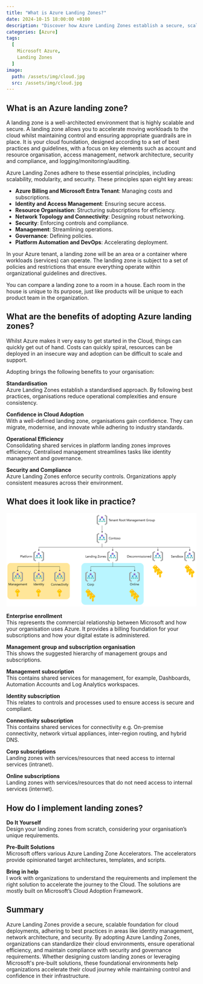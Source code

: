```yaml
---
title: "What is Azure Landing Zones?"
date: 2024-10-15 18:00:00 +0100
description: "Discover how Azure Landing Zones establish a secure, scalable foundation for deploying workloads in Azure."
categories: [Azure]
tags:
  [
    Microsoft Azure,
    Landing Zones
  ]
image:
  path: /assets/img/cloud.jpg
  src: /assets/img/cloud.jpg
---
```


## What is an Azure landing zone?

A landing zone is a well-architected environment that is highly scalable and secure. A landing zone allows you to accelerate moving workloads to the cloud whilst maintaining control and ensuring appropriate guardrails are in place. It is your cloud foundation, designed according to a set of best practices and guidelines, with a focus on key elements such as account and resource organisation, access management, network architecture, security and compliance, and logging/monitoring/auditing.

Azure Landing Zones adhere to these essential principles, including scalability, modularity, and security. These principles span eight key areas:

- **Azure Billing and Microsoft Entra Tenant**: Managing costs and subscriptions.
- **Identity and Access Management**: Ensuring secure access.
- **Resource Organisation**: Structuring subscriptions for efficiency.
- **Network Topology and Connectivity**: Designing robust networking.‍
- **Security**: Enforcing controls and compliance.‍
- **Management**: Streamlining operations.‍
- **Governance**: Defining policies.‍
- **Platform Automation and DevOps**: Accelerating deployment.

In your Azure tenant, a landing zone will be an area or a container where workloads (services) can operate. The landing zone is subject to a set of policies and restrictions that ensure everything operate within organizational guidelines and directives.

You can compare a landing zone to a room in a house. Each room in the house is unique to its purpose, just like products will be unique to each product team in the organization.

## What are the benefits of adopting Azure landing zones?

Whilst Azure makes it very easy to get started in the Cloud, things can quickly get out of hand. Costs can quickly spiral, resources can be deployed in an insecure way and adoption can be difficult to scale and support.

Adopting brings the following benefits to your organisation:

**Standardisation**  
Azure Landing Zones establish a standardised approach. By following best practices, organisations reduce operational complexities and ensure consistency.

**Confidence in Cloud Adoption**  
With a well-defined landing zone, organisations gain confidence. They can migrate, modernise, and innovate while adhering to industry standards. ‍

**Operational Efficiency**  
Consolidating shared services in platform landing zones improves efficiency. Centralised management streamlines tasks like identity management and governance. ‍

**Security and Compliance**  
Azure Landing Zones enforce security controls. Organizations apply consistent measures across their environment.

## What does it look like in practice?
![Architecture](/assets/img/landing-zone-architecture.png "Architecture")

**Enterprise enrollment**  
This represents the commercial relationship between Microsoft and how your organisation uses Azure. It provides a billing foundation for your subscriptions and how your digital estate is administered.

**Management group and subscription organisation**  
This shows the suggested hierarchy of management groups and subscriptions.

**Management subscription**  
This contains shared services for management, for example, Dashboards, Automation Accounts and Log Analytics workspaces.‍

**Identity subscription**  
This relates to controls and processes used to ensure access is secure and compliant.‍

**Connectivity subscription**  
This contains shared services for connectivity e.g. On-premise connectivity, network virtual appliances, inter-region routing, and hybrid DNS.‍

**Corp subscriptions**  
Landing zones with services/resources that need access to internal services (intranet).

**Online subscriptions**  
Landing zones with services/resources that do not need access to internal services (internet).

## How do I implement landing zones?

**Do It Yourself**  
Design your landing zones from scratch, considering your organisation’s unique requirements.

**Pre-Built Solutions**  
Microsoft offers various Azure Landing Zone Accelerators. The accelerators provide opinionated target architectures, templates, and scripts.

**Bring in help**  
I work with organizations to understand the requirements and implement the right solution to accelerate the journey to the Cloud. The solutions are mostly built on Microsoft’s Cloud Adoption Framework.

## Summary
Azure Landing Zones provide a secure, scalable foundation for cloud deployments, adhering to best practices in areas like identity management, network architecture, and security. By adopting Azure Landing Zones, organizations can standardize their cloud environments, ensure operational efficiency, and maintain compliance with security and governance requirements. Whether designing custom landing zones or leveraging Microsoft's pre-built solutions, these foundational environments help organizations accelerate their cloud journey while maintaining control and confidence in their infrastructure.